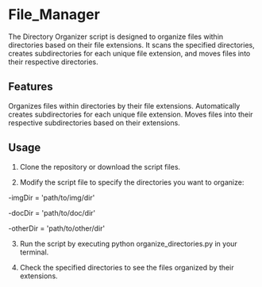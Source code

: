 # File_Manager
 The Directory Organizer script is designed to organize files within directories based on their file extensions. It scans the specified directories, creates subdirectories for each unique file extension, and moves files into their respective directories.

## Features
Organizes files within directories by their file extensions.
Automatically creates subdirectories for each unique file extension.
Moves files into their respective subdirectories based on their extensions.

## Usage
1. Clone the repository or download the script files.

2. Modify the script file to specify the directories you want to organize:

-imgDir = 'path/to/img/dir'

-docDir = 'path/to/doc/dir'

-otherDir = 'path/to/other/dir'

3. Run the script by executing python organize_directories.py in your terminal.

4. Check the specified directories to see the files organized by their extensions.


